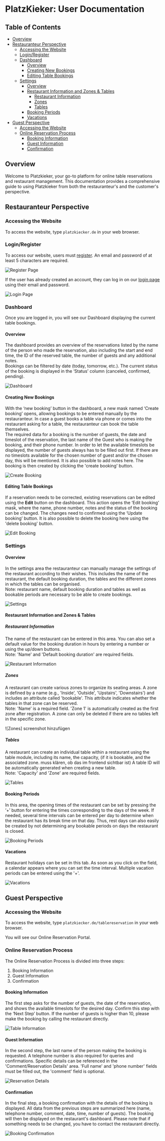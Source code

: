 # PlatzKieker: User Documentation

## Table of Contents
- [Overview](#overview)
- [Restauranteur Perspective](#restauranteur-perspective)
    - [Accessing the Website](#accessing-the-website)
    - [Login/Register](#loginregister)
    - [Dashboard](#dashboard)
        - [Overview](#overview)
        - [Creating New Bookings](#creating-new-bookings)
        - [Editing Table Bookings](#editing-table-bookings)
    - [Settings](#settings)
        - [Overview](#overview-1)
        - [Restaurant Information and Zones & Tables](#restaurant-information-and-zones--tables)
            - [Restaurant Information](#restaurant-information)
            - [Zones](#zones)
            - [Tables](#tables)
        - [Booking Periods](#booking-periods)
        - [Vacations](#vacations)
- [Guest Perspective](#guest-perspective)
    - [Accessing the Website](#accessing-the-website-1)
    - [Online Reservation Process](#online-reservation-process)
        - [Booking Information](#booking-information)
        - [Guest Information](#guest-information)
        - [Confirmation](#confirmation)

## Overview

Welcome to Platzkieker, your go-to platform for online table reservations and restaurant management. This documentation provides a comprehensive guide to using Platzkieker from both the restauranteur's and the customer's perspective. 

## Restauranteur Perspective

### Accessing the Website

To access the website, type `platzkiecker.de` in your web browser.

### Login/Register

To access our website, users must [register](https://platzkiecker.de/register). An email and password of at least 5 characters are required.

![Register Page](images/register.jpg)

If the user has already created an account, they can log in on our [login page](https://platzkiecker.de/login) using their email and password.

![Login Page](images/login.jpg)

### Dashboard

Once you are logged in, you will see our Dashboard displaying the current table bookings.

#### Overview

The dashboard provides an overview of the reservations listed by the name of the person who made the reservation, also including the start and end time, the ID of the reserved table, the number of guests and any additional notes. <br> Bookings can be filtered by date (today, tomorrow, etc.). The current status of the booking is displayed in the ‘Status’ column (canceled, confirmed, pending).

![Dashboard](images/dashboard.png)

#### Creating New Bookings

With the ‘new booking’ button in the dashboard, a new mask named ‘Create booking’ opens, allowing bookings to be entered manually by the restauranteur. In case a guest books a table via phone or comes into the restaurant asking for a table, the restauranteur can book the table themselves.<br> The required data for a booking is the number of guests, the date and timeslot of the reservation, the last name of the Guest who is making the booking, and their phone number. In order to let the available timeslots be displayed, the number of guests always has to be filled out first. If there are no timeslots available for the chosen number of guest and/or the chosen day, this will be mentioned. It is also possible to add notes here. The booking is then created by clicking the 'create booking' button.

![Create Booking](images/create_booking.jpg)

#### Editing Table Bookings

If a reservation needs to be corrected, existing reservations can be edited using the **Edit** button on the dashboard. This action opens the ‘Edit booking’ mask, where the name, phone number, notes and the status of the booking can be changed. The changes need to confirmed using the ‘Update booking’ button. It is also possible to delete the booking here using the 'delete booking' button.

![Edit Booking](images/edit_booking.jpg)

### Settings

#### Overview

In the settings area the restauranteur can manually manage the settings of the restaurant according to their wishes. This includes the name of the restaurant, the default booking duration, the tables and the different zones in which the tables can be organised. <br> Note: restaurant name, default booking duration and tables as well as bookable periods are necessary to be able to create bookings.

![Settings](images/settings.png)

#### Restaurant Information and Zones & Tables

##### Restaurant Information

The name of the restaurant can be entered in this area. You can also set a default value for the booking duration in hours by entering a number or using the up/down buttons. <br>
Note: 'Name' and 'Default booking duration' are required fields.

![Restaurant Information](images/restaurant_information.png)

##### Zones

A restaurant can create various zones to organize its seating areas. A zone is defined by a name (e.g., 'Inside', 'Outside', 'Upstairs', 'Downstairs') and includes an attribute called 'bookable'. This attribute indicates whether the tables in that zone can be reserved. <br>
Note: 'Name' is a required field. 'Zone 1' is automatically created as the first zone after registration. A zone can only be deleted if there are no tables left in the specific zone.

![Zones] screenshot hinzufügen

##### Tables

A restaurant can create an individual table within a restaurant using the table module, including its name, the capacity, (if it is bookable, and the associated zone. muss klären, ob das im frontend sichtbar ist) A table ID will be automatically generated when creating a new table. <br>
Note: 'Capacity' and 'Zone' are required fields.

![Tables](images/tables.png)

#### Booking Periods

In this area, the opening times of the restaurant can be set by pressing the ‘+’ button for entering the times corresponding to the days of the week. If needed, several time intervals can be entered per day to determine when the restaurant has its break time on that day. Thus, rest days can also easily be created by not determining any bookable periods on days the restaurant is closed.


![Booking Periods](images/booking_periods.png)

#### Vacations

Restaurant holidays can be set in this tab. As soon as you click on the field, a calendar appears where you can set the time interval. Multiple vacation periods can be entered using the '+'.

![Vacations](images/vacations.png)

## Guest Perspective

### Accessing the Website

To access the website, type `platzkiecker.de/tablereservation` in your web browser.

You will see our Online Reservation Portal.

### Online Reservation Process

The Online Reservation Process is divided into three steps:
1. Booking Information
2. Guest Information
3. Confirmation

#### Booking Information

The first step asks for the number of guests, the date of the reservation, and shows the available timeslots for the desired day. Confirm this step with the ‘Next Step’ button. If the number of guests is higher than 10, please make the booking by calling the restaurant directly.

![Table Information](images/guest_step1.jpg)

#### Guest Information

In the second step, the last name of the person making the booking is requested. A telephone number is also required for queries and confirmations. Specific details can be referenced in the 'Comment/Reservation Details' area. 'Full name' and 'phone number' fields must be filled out, the 'comment' field is optional.

![Reservation Details](images/guest_step2.jpg)

#### Confirmation

In the final step, a booking confirmation with the details of the booking is displayed. All data from the previous steps are summarized here (name, telephone number, comment, date, time, number of guests). The booking will then be displayed on the restaurant's dashboard. Please note that if something needs to be changed, you have to contact the restaurant directly. 

![Booking Confirmation](images/guest_step3.jpg)
